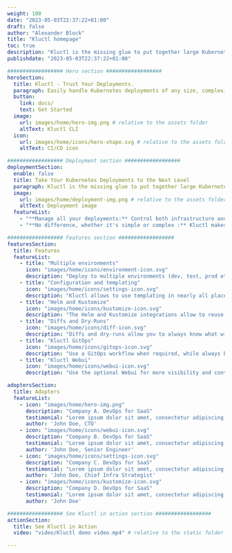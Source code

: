 ```yaml
---
weight: 100
date: "2023-05-03T22:37:22+01:00"
draft: false
author: "Alexander Block"
title: "Kluctl homepage"
toc: true
description: "Kluctl is the missing glue to put together large Kubernetes deployments"
publishdate: "2023-05-03T22:37:22+01:00"

################## Hero section ##################
heroSection:
  title: Kluctl - Trust Your Deployments.
  paragraph: Easily handle Kubernetes deployments of any size, complexity, and across various environments using Kluctl.
  button:
    link: docs/
    text: Get Started
  image:
    url: images/home/hero-img.png # relative to the assets folder
    altText: Kluctl CLI
  icon:
    url: images/home/icons/hero-shape.svg # relative to the assets folder
    altText: CI/CD icon

################## Deployment section ##################
deploymentSection:
  enable: false
  title: Take Your Kubernetes Deployments to the Next Level
  paragraph: Kluctl is the missing glue to put together large Kubernetes deployments.
  image:
    url: images/home/deployment-img.png # relative to the assets folder
    altText: Deployment image
  featureList:
    - "**Manage all your deployments:** Control both infrastructure and application deployments using Kluctl." # markdown formatting allowed
    - "**No difference, whether it's simple or complex :** Kluctl makes it easy to manage complex deployments." # markdown formatting allowed

################## Features section ##################
featuresSection:
  title: Features
  featureList:
    - title: "Multiple environments"
      icon: "images/home/icons/environment-icon.svg"
      description: "Deploy to multiple environments (dev, test, prod etc.) and/or clusters with different configurations."
    - title: "Configuration and templating"
      icon: "images/home/icons/settings-icon.svg"
      description: "Kluctl allows to use templating in nearly all places, making it easy to have dynamic configuration."
    - title: "Helm and Kustomize"
      icon: "images/home/icons/kustomize-icon.svg"
      description: "The Helm and Kustomize integrations allow to reuse any 3rd party charts & Kustomisation."
    - title: "Diffs and Dry-Runs"
      icon: "images/home/icons/diff-icon.svg"
      description: "Diffs and dry-runs allow you to always know what will happen and what actually happened."
    - title: "Kluctl GitOps"
      icon: "images/home/icons/gitops-icon.svg"
      description: "Use a GitOps workflow when required, while always being able to go back to a push based workflow."
    - title: "Kluctl Webui"
      icon: "images/home/icons/webui-icon.svg"
      description: "Use the optional Webui for more visibility and control of your GitOps and CLI based deployments."

adoptersSection:
  title: Adopters
  featureList:
    - icon: "images/home/hero-img.png"
      description: "Company A. DevOps for SaaS"
      testimonial: "Lorem ipsum dolor sit amet, consectetur adipiscing elit, sed do eiusmod tempor incididunt ut labore et dolore magna aliqua. Blandit aliquam etiam erat velit scelerisque in dictum."
      author: 'John Doe, CTO'
    - icon: "images/home/icons/webui-icon.svg"
      description: "Company B. DevOps for SaaS"
      testimonial: "Lorem ipsum dolor sit amet, consectetur adipiscing elit, sed do eiusmod tempor incididunt ut labore et dolore magna aliqua."
      author: 'John Doe, Senior Engineer'
    - icon: "images/home/icons/settings-icon.svg"
      description: "Company C. DevOps for SaaS"
      testimonial: "Lorem ipsum dolor sit amet, consectetur adipiscing elit, sed do eiusmod tempor incididunt ut labore et dolore magna aliqua. In fermentum posuere urna nec tincidunt praesent semper feugiat nibh."
      author: 'John Doe, Chief Infra Strategist'
    - icon: "images/home/icons/kustomize-icon.svg"
      description: "Company D. DevOps for SaaS"
      testimonial: "Lorem ipsum dolor sit amet, consectetur adipiscing elit, sed do eiusmod tempor incididunt ut labore et dolore magna aliqua."
      author: 'John Doe'

################## See Kluctl in action section ##################
actionSection:
  title: See Kluctl in Action
  video: "video/Kluctl demo video.mp4" # relative to the static folder

---
```

